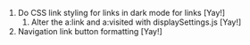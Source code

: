 1. Do CSS link styling for links in dark mode for links [Yay!]
	1. Alter the a:link and a:visited with displaySettings.js [Yay!]
1. Navigation link button formatting [Yay!]
